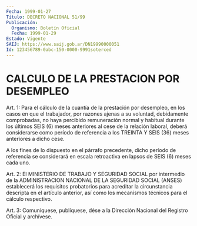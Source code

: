 ```yaml
---
Fecha: 1999-01-27
Título: DECRETO NACIONAL 51/99
Publicación:
  Organismo: Boletín Oficial
  Fecha: 1999-01-29
Estado: Vigente
SAIJ: https://www.saij.gob.ar/DN19990000051
Id: 123456789-0abc-150-0000-9991soterced
---
```

# CALCULO DE LA PRESTACION POR DESEMPLEO

<a id="1"></a>
Art. 1: Para el cálculo de la cuantía de la prestación por desempleo, en los casos en que el trabajador, por razones ajenas a su voluntad, debidamente comprobadas, no haya percibido remuneración normal y habitual durante los últimos SEIS (6) meses anteriores al cese de la relación laboral, deberá considerarse como período de referencia a los TREINTA Y SEIS (36) meses anteriores a dicho cese.

A los fines de lo dispuesto en el párrafo precedente, dicho período de referencia se considerará en escala retroactiva en lapsos de SEIS (6) meses cada uno.

<a id="2"></a>
Art. 2: El MINISTERIO DE TRABAJO Y SEGURIDAD SOCIAL por intermedio de la ADMINISTRACION NACIONAL DE LA SEGURIDAD SOCIAL (ANSES) establecerá los requisitos probatorios para acreditar la circunstancia descripta en el artículo anterior, así como los mecanismos técnicos para el cálculo respectivo.

<a id="3"></a>
Art. 3: Comuníquese, publíquese, dése a la Dirección Nacional del Registro Oficial y archívese.